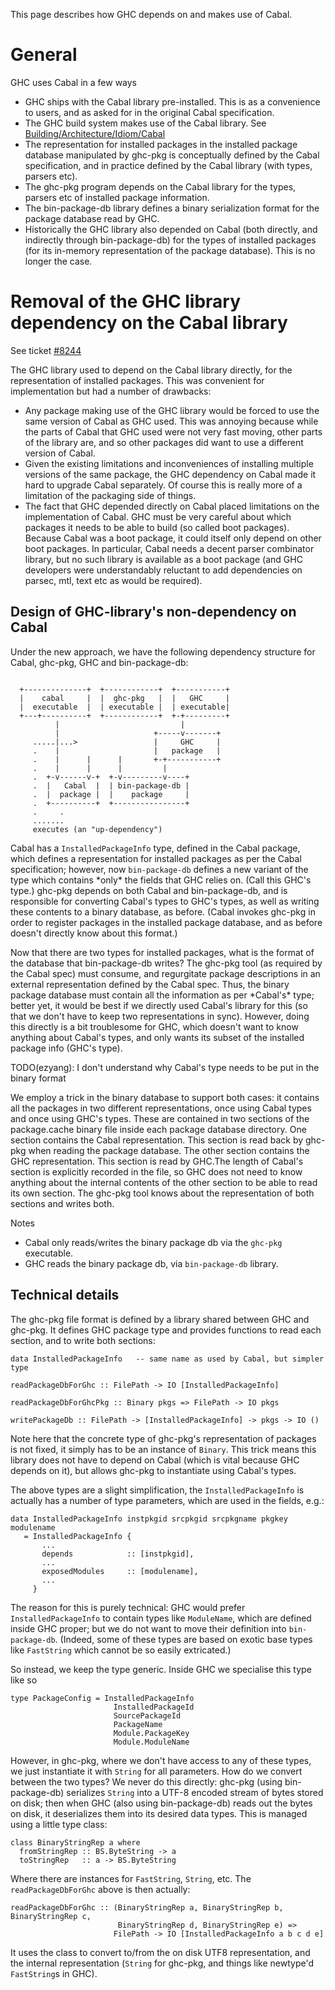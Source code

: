 
This page describes how GHC depends on and makes use of Cabal.

# General


GHC uses Cabal in a few ways

- GHC ships with the Cabal library pre-installed. This is as a convenience to users, and as asked for in the original Cabal specification.
- The GHC build system makes use of the Cabal library. See [Building/Architecture/Idiom/Cabal](building/architecture/idiom/cabal)
- The representation for installed packages in the installed package database manipulated by ghc-pkg is conceptually defined by the Cabal specification, and in practice defined by the Cabal library (with types, parsers etc).
- The ghc-pkg program depends on the Cabal library for the types, parsers etc of installed package information.
- The bin-package-db library defines a binary serialization format for the package database read by GHC.
- Historically the GHC library also depended on Cabal (both directly, and indirectly through bin-package-db) for the types of installed packages (for its in-memory representation of the package database). This is no longer the case.

# Removal of the GHC library dependency on the Cabal library


See ticket [\#8244](https://gitlab.haskell.org//ghc/ghc/issues/8244)


The GHC library used to depend on the Cabal library directly, for the representation of installed packages. This was convenient for implementation but had a number of drawbacks:

- Any package making use of the GHC library would be forced to use the same version of Cabal as GHC used. This was annoying because while the parts of Cabal that GHC used were not very fast moving, other parts of the library are, and so other packages did want to use a different version of Cabal.
- Given the existing limitations and inconveniences of installing multiple versions of the same package, the GHC dependency on Cabal made it hard to upgrade Cabal separately. Of course this is really more of a limitation of the packaging side of things.
- The fact that GHC depended directly on Cabal placed limitations on the implementation of Cabal. GHC must be very careful about which packages it needs to be able to build (so called boot packages). Because Cabal was a boot package, it could itself only depend on other boot packages. In particular, Cabal needs a decent parser combinator library, but no such library is available as a boot package (and GHC developers were understandably reluctant to add dependencies on parsec, mtl, text etc as would be required).

## Design of GHC-library's non-dependency on Cabal


Under the new approach, we have the following dependency structure for Cabal, ghc-pkg, GHC and bin-package-db:

```wiki

  +--------------+  +------------+  +-----------+
  |    cabal     |  |  ghc-pkg   |  |   GHC     |
  |  executable  |  | executable |  | executable|
  +---+----------+  +------------+  +-+---------+
          |                           |
          |                     +-----v-------+
     .....|...>                 |     GHC     |
     .    |                     |   package   |
     .    |      |      |       +-+-----------+
     .    |      |      |         |
     .  +-v------v-+  +-v---------v----+
     .  |   Cabal  |  | bin-package-db |
     .  |  package |  |    package     |
     .  +----------+  +----------------+
     .     .
     .......
     executes (an "up-dependency")
```


Cabal has a `InstalledPackageInfo` type, defined in the Cabal package, which defines a representation for installed packages as per the Cabal specification; however, now `bin-package-db` defines a new variant of the type which contains \*only\* the fields that GHC relies on. (Call this GHC's type.) ghc-pkg depends on both Cabal and bin-package-db, and is responsible for converting Cabal's types to GHC's types, as well as writing these contents to a binary database, as before. (Cabal invokes ghc-pkg in order to register packages in the installed package database, and as before doesn't directly know about this format.)


Now that there are two types for installed packages, what is the format of the database that bin-package-db writes? The ghc-pkg tool (as required by the Cabal spec) must consume, and regurgitate package descriptions in an external representation defined by the Cabal spec. Thus, the binary package database must contain all the information as per \*Cabal's\* type; better yet, it would be best if we directly used Cabal's library for this (so that we don't have to keep two representations in sync). However, doing this directly is a bit troublesome for GHC, which doesn't want to know anything about Cabal's types, and only wants its subset of the installed package info (GHC's type).

TODO(ezyang): I don't understand why Cabal's type needs to be put in the binary format


We employ a trick in the binary database to support both cases: it contains all the packages in two different representations, once using Cabal types and once using GHC's types. These are contained in two sections of the package.cache binary file inside each package database directory. One section contains the Cabal representation. This section is read back by ghc-pkg when reading the package database. The other section contains the GHC representation. This section is read by GHC.The length of Cabal's section is explicitly recorded in the file, so GHC does not need to know anything about the internal contents of the other section to be able to read its own section. The ghc-pkg tool knows about the representation of both sections and writes both.


Notes

- Cabal only reads/writes the binary package db via the `ghc-pkg` executable.
- GHC reads the binary package db, via `bin-package-db` library.

## Technical details


The ghc-pkg file format is defined by a library shared between GHC and ghc-pkg. It defines GHC package type and provides functions to read each section, and to write both sections:

```wiki
data InstalledPackageInfo   -- same name as used by Cabal, but simpler type

readPackageDbForGhc :: FilePath -> IO [InstalledPackageInfo]

readPackageDbForGhcPkg :: Binary pkgs => FilePath -> IO pkgs

writePackageDb :: FilePath -> [InstalledPackageInfo] -> pkgs -> IO ()
```


Note here that the concrete type of ghc-pkg's representation of packages is not fixed, it simply has to be an instance of `Binary`. This trick means this library does not have to depend on Cabal (which is vital because GHC depends on it), but allows ghc-pkg to instantiate using Cabal's types.


The above types are a slight simplification, the `InstalledPackageInfo` is actually has a number of type parameters, which are used in the fields, e.g.:

```wiki
data InstalledPackageInfo instpkgid srcpkgid srcpkgname pkgkey modulename
   = InstalledPackageInfo {
       ...
       depends            :: [instpkgid],
       ...
       exposedModules     :: [modulename],
       ...
     }
```


The reason for this is purely technical: GHC would prefer `InstalledPackageInfo` to contain types like `ModuleName`, which are defined inside GHC proper; but we do not want to move their definition into `bin-package-db`. (Indeed, some of these types are based on exotic base types like `FastString` which cannot be so easily extricated.)


So instead, we keep the type generic. Inside GHC we specialise this type like so

```wiki
type PackageConfig = InstalledPackageInfo
                       InstalledPackageId
                       SourcePackageId
                       PackageName
                       Module.PackageKey
                       Module.ModuleName
```


However, in ghc-pkg, where we don't have access to any of these types, we just instantiate it with `String` for all parameters. How do we convert between the two types? We never do this directly: ghc-pkg (using bin-package-db) serializes `String` into a UTF-8 encoded stream of bytes stored on disk; then when GHC (also using bin-package-db) reads out the bytes on disk, it deserializes them into its desired data types. This is managed using a little type class:

```wiki
class BinaryStringRep a where
  fromStringRep :: BS.ByteString -> a
  toStringRep   :: a -> BS.ByteString
```


Where there are instances for `FastString`, `String`, etc. The `readPackageDbForGhc` above is then actually:

```wiki
readPackageDbForGhc :: (BinaryStringRep a, BinaryStringRep b, BinaryStringRep c,
                        BinaryStringRep d, BinaryStringRep e) =>
                       FilePath -> IO [InstalledPackageInfo a b c d e]
```


It uses the class to convert to/from the on disk UTF8 representation, and the internal representation (`String` for ghc-pkg, and things like newtype'd `FastString`s in GHC).
